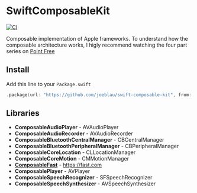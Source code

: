 # SwiftComposableKit

[![CI](https://github.com/joeblau/swift-composable-kit/workflows/CI/badge.svg)](https://github.com/joeblau/swift-composable-kit/actions?query=workflow%3ACI)

Composable implementation of Apple frameworks. To understand how the composable architecture works, I higly recommend watching the four part series on [Point Free](https://www.pointfree.co/collections/composable-architecture/a-tour-of-the-composable-architecture/ep100-a-tour-of-the-composable-architecture-part-1)


## Install

Add this line to your `Package.swift`

```swift
.package(url: "https://github.com/joeblau/swift-composable-kit", from: "0.3.0"),
```

## Libraries

- **ComposableAudioPlayer** - AVAudioPlayer
- **ComposableAudioRecorder** - AVAudioRecorder
- **ComposableBluetoothCentralManager** - CBCentralManager
- **ComposableBluetoothPeripheralManager** - CBPeripheralManager
- **ComposableCoreLocation** - CLLocationManager
- **ComposableCoreMotion** - CMMotionManager
- **[ComposableFast](./Sources/ComposableFast)** - https://fast.com
- **ComposablePlayer** - AVPlayer
- **ComposableSpeechRecognizer** - SFSpeechRecognizer
- **ComposableSpeechSynthesizer** - AVSpeechSynthesizer
